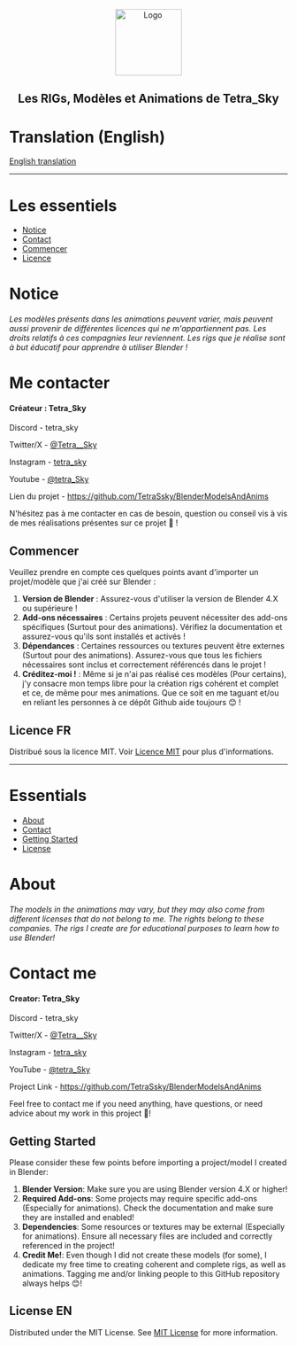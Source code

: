 <div align="center">
  <a href="https://github.com/ShaanCoding/ReadME-Generator">
    <img src="https://avatars.githubusercontent.com/u/145525993?v=4" alt="Logo" width="120" height="120">
  </a>
  <h2 align="center">Les RIGs, Modèles et Animations de Tetra_Sky</h2>
</div>

# Translation (English)

[English translation](#essentials)

---

# Les essentiels

- [Notice](#notice)
- [Contact](#me-contacter)
- [Commencer](#commencer)
- [Licence](#license-fr)

# Notice

###### Les modèles présents dans les animations peuvent varier, mais peuvent aussi provenir de différentes licences qui ne m'appartiennent pas. Les droits relatifs à ces compagnies leur reviennent. Les rigs que je réalise sont à but éducatif pour apprendre à utiliser Blender !

# Me contacter

#### Créateur : Tetra_Sky

Discord - tetra_sky

Twitter/X - [@Tetra__Sky](https://twitter.com/Tetra__Sky)

Instagram - [tetra_sky](https://www.instagram.com/tetra__sky/)

Youtube - [@tetra_Sky](https://www.youtube.com/@tetra_sky)

Lien du projet - https://github.com/TetraSsky/BlenderModelsAndAnims

N'hésitez pas à me contacter en cas de besoin, question ou conseil vis à vis de mes réalisations présentes sur ce projet 🙂 !

## Commencer

Veuillez prendre en compte ces quelques points avant d'importer un projet/modèle que j'ai créé sur Blender :

1. **Version de Blender** : Assurez-vous d'utiliser la version de Blender 4.X ou supérieure !
2. **Add-ons nécessaires** : Certains projets peuvent nécessiter des add-ons spécifiques (Surtout pour des animations). Vérifiez la documentation et assurez-vous qu'ils sont installés et activés !
3. **Dépendances** : Certaines ressources ou textures peuvent être externes (Surtout pour des animations). Assurez-vous que tous les fichiers nécessaires sont inclus et correctement référencés dans le projet !
4. **Créditez-moi !** : Même si je n'ai pas réalisé ces modèles (Pour certains), j'y consacre mon temps libre pour la création rigs cohérent et complet et ce, de même pour mes animations. Que ce soit en me taguant et/ou en reliant les personnes à ce dépôt Github aide toujours 😊 !

## Licence FR

Distribué sous la licence MIT. Voir [Licence MIT](https://opensource.org/licenses/MIT) pour plus d'informations.

---

# Essentials

- [About](#about)
- [Contact](#contact-me)
- [Getting Started](#getting-started)
- [License](#license-Een)

# About

###### The models in the animations may vary, but they may also come from different licenses that do not belong to me. The rights belong to these companies. The rigs I create are for educational purposes to learn how to use Blender!

# Contact me

#### Creator: Tetra_Sky

Discord - tetra_sky

Twitter/X - [@Tetra__Sky](https://twitter.com/Tetra__Sky)

Instagram - [tetra_sky](https://www.instagram.com/tetra__sky/)

YouTube - [@tetra_Sky](https://www.youtube.com/@tetra_sky)

Project Link - https://github.com/TetraSsky/BlenderModelsAndAnims

Feel free to contact me if you need anything, have questions, or need advice about my work in this project 🙂!

## Getting Started

Please consider these few points before importing a project/model I created in Blender:

1. **Blender Version**: Make sure you are using Blender version 4.X or higher!
2. **Required Add-ons**: Some projects may require specific add-ons (Especially for animations). Check the documentation and make sure they are installed and enabled!
3. **Dependencies**: Some resources or textures may be external (Especially for animations). Ensure all necessary files are included and correctly referenced in the project!
4. **Credit Me!**: Even though I did not create these models (for some), I dedicate my free time to creating coherent and complete rigs, as well as animations. Tagging me and/or linking people to this GitHub repository always helps 😊!

## License EN

Distributed under the MIT License. See [MIT License](https://opensource.org/licenses/MIT) for more information.
